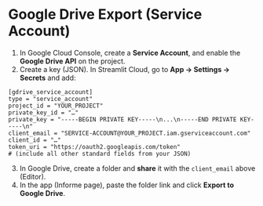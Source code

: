 # Google Drive Export (Service Account)

1. In Google Cloud Console, create a **Service Account**, and enable the **Google Drive API** on the project.
2. Create a key (JSON). In Streamlit Cloud, go to **App -> Settings -> Secrets** and add:
```
[gdrive_service_account]
type = "service_account"
project_id = "YOUR_PROJECT"
private_key_id = "…"
private_key = "-----BEGIN PRIVATE KEY-----\n...\n-----END PRIVATE KEY-----\n"
client_email = "SERVICE-ACCOUNT@YOUR_PROJECT.iam.gserviceaccount.com"
client_id = "…"
token_uri = "https://oauth2.googleapis.com/token"
# (include all other standard fields from your JSON)
```
3. In Google Drive, create a folder and **share** it with the `client_email` above (Editor).
4. In the app (Informe page), paste the folder link and click **Export to Google Drive**.
